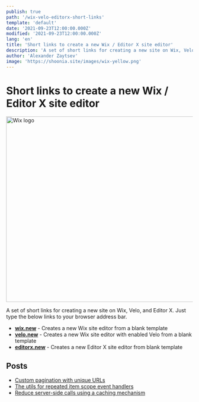 ```yaml
---
publish: true
path: '/wix-velo-editorx-short-links'
template: 'default'
date: '2021-09-23T12:00:00.000Z'
modified: '2021-09-23T12:00:00.000Z'
lang: 'en'
title: 'Short links to create a new Wix / Editor X site editor'
description: 'A set of short links for creating a new site on Wix, Velo, and Editor X'
author: 'Alexander Zaytsev'
image: 'https://shoonia.site/images/wix-yellow.png'
---
```


# Short links to create a new Wix / <span style="white-space:nowrap">Editor X</span> site editor

<img
  src="https://shoonia.site/images/wix-yellow.png"
  width="1400"
  height="500"
  alt="Wix logo"
/>

A set of short links for creating a new site on Wix, Velo, and Editor X. Just type the below links to your browser address bar.

- **[wix.new](https://wix.new)** - Creates a new Wix site editor from a blank template
- **[velo.new](https://velo.new)** - Creates a new Wix site editor with enabled Velo from a blank template
- **[editorx.new](https://editorx.new)** - Creates a new Editor X site editor from blank template

## Posts

- [Custom pagination with unique URLs](/custom-pagination-with-unique-urls)
- [The utils for repeated item scope event handlers](/the-utils-for-repeated-item-scope-event-handlers)
- [Reduce server-side calls using a caching mechanism](/cache-for-the-jsw-functions)
